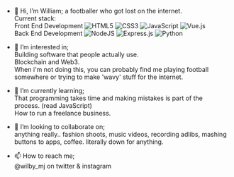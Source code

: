 - 👋 Hi, I’m William; 
  a footballer who got lost on the internet.
  <br>
  Current stack:
  <br>
  Front End Development
  <img alt="HTML5"  src="https://img.shields.io/badge/html5%20-%23E34F26.svg?&style=flat-square&logo=html5&logoColor=white"/>
  <img alt="CSS3"  src="https://img.shields.io/badge/css3%20-%231572B6.svg?&style=flat-square&logo=css3&logoColor=white"/>
  <img alt="JavaScript"  src="https://img.shields.io/badge/javascript%20-%23323330.svg?&style=flat-square&logo=javascript&logoColor=%23F7DF1E"/>
  <img alt="Vue.js"  src="https://img.shields.io/badge/vuejs%20-%2335495e.svg?&style=flat-square&logo=vue.js&logoColor=%234FC08D"/>
  <br>
  Back End Development
  <img alt="NodeJS"  src="https://img.shields.io/badge/node.js%20-%2343853D.svg?&style=flat-square&logo=node.js&logoColor=white">
  <img alt="Express.js"  src="https://img.shields.io/badge/express.js%20-%23404d59.svg?&style=flat-square"/>
  <img alt="Python" src="https://img.shields.io/badge/python%20-%2314354C.svg?&style=flat-square&logo=python&logoColor=white"/>

- 👀 I’m interested in;
  <br>
  Building software that people actually use.
  <br>
  Blockchain and Web3.
  <br>
  When i'm not doing this, you can probably find me playing football somewhere or trying to make 'wavy' stuff for the internet.

- 🌱 I’m currently learning;
  <br>
  That programming takes time and making mistakes is part of the process. (read JavaScript)
  <br>
  How to run a freelance business.

- 💞️ I’m looking to collaborate on;
  <br>
  anything really.. fashion shoots, music videos, recording adlibs, mashing buttons to apps, coffee. literally down for anything.

- 📫 How to reach me;
  <br>
  @wilby_mj on twitter & instagram

<!---
wilby-mj/wilby-mj is a ✨ special ✨ repository because its `README.md` (this file) appears on your GitHub profile.
You can click the Preview link to take a look at your changes.
--->

